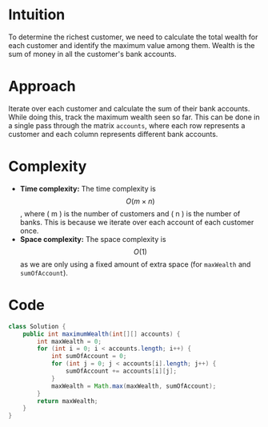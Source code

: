 

# Intuition
To determine the richest customer, we need to calculate the total wealth for each customer and identify the maximum value among them. Wealth is the sum of money in all the customer's bank accounts.

# Approach
Iterate over each customer and calculate the sum of their bank accounts. While doing this, track the maximum wealth seen so far. This can be done in a single pass through the matrix `accounts`, where each row represents a customer and each column represents different bank accounts.

# Complexity
- **Time complexity:** The time complexity is $$O(m \times n)$$, where \( m \) is the number of customers and \( n \) is the number of banks. This is because we iterate over each account of each customer once.
- **Space complexity:** The space complexity is $$O(1)$$ as we are only using a fixed amount of extra space (for `maxWealth` and `sumOfAccount`).

# Code
```java
class Solution {
    public int maximumWealth(int[][] accounts) {
        int maxWealth = 0;
        for (int i = 0; i < accounts.length; i++) {
            int sumOfAccount = 0;
            for (int j = 0; j < accounts[i].length; j++) {
                sumOfAccount += accounts[i][j];
            }
            maxWealth = Math.max(maxWealth, sumOfAccount);
        }
        return maxWealth;
    }
}
```